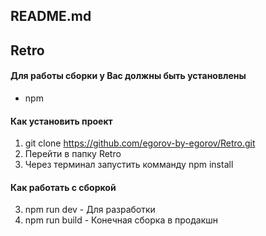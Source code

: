 README.md
------------------------------------
## Retro

#### Для работы сборки у Вас должны быть установлены
* npm
#### Как установить проект
1. git clone https://github.com/egorov-by-egorov/Retro.git
2. Перейти в папку Retro
3. Через терминал запустить комманду npm install
#### Как работать с сборкой
3. npm run dev - Для разработки
4. npm run build - Конечная сборка в продакшн
